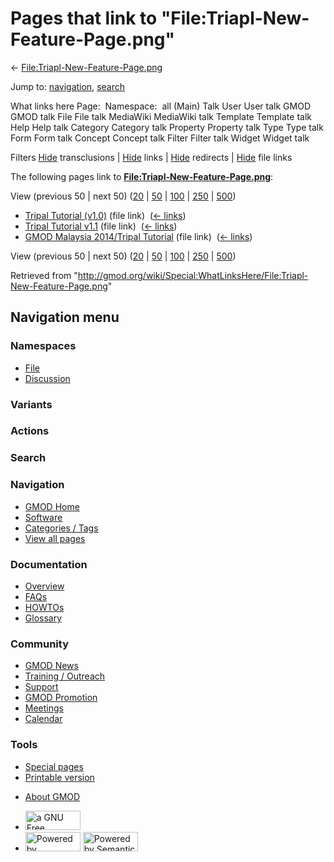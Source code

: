 <div id="mw-page-base" class="noprint">

</div>

<div id="mw-head-base" class="noprint">

</div>

<div id="content" class="mw-body" role="main">

<span id="top"></span>

<div id="mw-js-message" style="display:none;">

</div>



# <span dir="auto">Pages that link to "File:Triapl-New-Feature-Page.png"</span>

<div id="bodyContent">

<div id="contentSub">

←
[File:Triapl-New-Feature-Page.png](/wiki/File:Triapl-New-Feature-Page.png "File:Triapl-New-Feature-Page.png")

</div>

<div id="jump-to-nav" class="mw-jump">

Jump to: [navigation](#mw-navigation), [search](#p-search)

</div>

<div id="mw-content-text">

What links here Page:  Namespace:  all (Main) Talk User User talk GMOD
GMOD talk File File talk MediaWiki MediaWiki talk Template Template talk
Help Help talk Category Category talk Property Property talk Type Type
talk Form Form talk Concept Concept talk Filter Filter talk Widget
Widget talk

Filters
[Hide](/mediawiki/index.php?title=Special:WhatLinksHere/File:Triapl-New-Feature-Page.png&hidetrans=1 "Special:WhatLinksHere/File:Triapl-New-Feature-Page.png")
transclusions \|
[Hide](/mediawiki/index.php?title=Special:WhatLinksHere/File:Triapl-New-Feature-Page.png&hidelinks=1 "Special:WhatLinksHere/File:Triapl-New-Feature-Page.png")
links \|
[Hide](/mediawiki/index.php?title=Special:WhatLinksHere/File:Triapl-New-Feature-Page.png&hideredirs=1 "Special:WhatLinksHere/File:Triapl-New-Feature-Page.png")
redirects \|
[Hide](/mediawiki/index.php?title=Special:WhatLinksHere/File:Triapl-New-Feature-Page.png&hideimages=1 "Special:WhatLinksHere/File:Triapl-New-Feature-Page.png")
file links

The following pages link to
**[File:Triapl-New-Feature-Page.png](/wiki/File:Triapl-New-Feature-Page.png "File:Triapl-New-Feature-Page.png")**:

View (previous 50 \| next 50)
([20](/mediawiki/index.php?title=Special:WhatLinksHere/File:Triapl-New-Feature-Page.png&limit=20 "Special:WhatLinksHere/File:Triapl-New-Feature-Page.png")
\|
[50](/mediawiki/index.php?title=Special:WhatLinksHere/File:Triapl-New-Feature-Page.png&limit=50 "Special:WhatLinksHere/File:Triapl-New-Feature-Page.png")
\|
[100](/mediawiki/index.php?title=Special:WhatLinksHere/File:Triapl-New-Feature-Page.png&limit=100 "Special:WhatLinksHere/File:Triapl-New-Feature-Page.png")
\|
[250](/mediawiki/index.php?title=Special:WhatLinksHere/File:Triapl-New-Feature-Page.png&limit=250 "Special:WhatLinksHere/File:Triapl-New-Feature-Page.png")
\|
[500](/mediawiki/index.php?title=Special:WhatLinksHere/File:Triapl-New-Feature-Page.png&limit=500 "Special:WhatLinksHere/File:Triapl-New-Feature-Page.png"))

- [Tripal Tutorial
  (v1.0)](/wiki/Tripal_Tutorial_(v1.0) "Tripal Tutorial (v1.0)") (file
  link) ‎ <span class="mw-whatlinkshere-tools">([←
  links](/mediawiki/index.php?title=Special:WhatLinksHere&target=Tripal+Tutorial+%28v1.0%29 "Special:WhatLinksHere"))</span>
- [Tripal Tutorial
  v1.1](/wiki/Tripal_Tutorial_v1.1 "Tripal Tutorial v1.1") (file link) ‎
  <span class="mw-whatlinkshere-tools">([←
  links](/mediawiki/index.php?title=Special:WhatLinksHere&target=Tripal+Tutorial+v1.1 "Special:WhatLinksHere"))</span>
- [GMOD Malaysia 2014/Tripal
  Tutorial](/wiki/GMOD_Malaysia_2014/Tripal_Tutorial "GMOD Malaysia 2014/Tripal Tutorial")
  (file link) ‎ <span class="mw-whatlinkshere-tools">([←
  links](/mediawiki/index.php?title=Special:WhatLinksHere&target=GMOD+Malaysia+2014%2FTripal+Tutorial "Special:WhatLinksHere"))</span>

View (previous 50 \| next 50)
([20](/mediawiki/index.php?title=Special:WhatLinksHere/File:Triapl-New-Feature-Page.png&limit=20 "Special:WhatLinksHere/File:Triapl-New-Feature-Page.png")
\|
[50](/mediawiki/index.php?title=Special:WhatLinksHere/File:Triapl-New-Feature-Page.png&limit=50 "Special:WhatLinksHere/File:Triapl-New-Feature-Page.png")
\|
[100](/mediawiki/index.php?title=Special:WhatLinksHere/File:Triapl-New-Feature-Page.png&limit=100 "Special:WhatLinksHere/File:Triapl-New-Feature-Page.png")
\|
[250](/mediawiki/index.php?title=Special:WhatLinksHere/File:Triapl-New-Feature-Page.png&limit=250 "Special:WhatLinksHere/File:Triapl-New-Feature-Page.png")
\|
[500](/mediawiki/index.php?title=Special:WhatLinksHere/File:Triapl-New-Feature-Page.png&limit=500 "Special:WhatLinksHere/File:Triapl-New-Feature-Page.png"))

</div>

<div class="printfooter">

Retrieved from
"<http://gmod.org/wiki/Special:WhatLinksHere/File:Triapl-New-Feature-Page.png>"

</div>

<div id="catlinks" class="catlinks catlinks-allhidden">

</div>

<div class="visualClear">

</div>

</div>

</div>

<div id="mw-navigation">

## Navigation menu

<div id="mw-head">



<div id="left-navigation">

<div id="p-namespaces" class="vectorTabs" role="navigation"
aria-labelledby="p-namespaces-label">

### Namespaces

- <span id="ca-nstab-image"><a href="/wiki/File:Triapl-New-Feature-Page.png" accesskey="c"
  title="View the file page [c]">File</a></span>
- <span id="ca-talk"><a
  href="/mediawiki/index.php?title=File_talk:Triapl-New-Feature-Page.png&amp;action=edit&amp;redlink=1"
  accesskey="t"
  title="Discussion about the content page [t]">Discussion</a></span>

</div>

<div id="p-variants" class="vectorMenu emptyPortlet" role="navigation"
aria-labelledby="p-variants-label">

### 

### Variants[](#)

<div class="menu">

</div>

</div>

</div>

<div id="right-navigation">



<div id="p-cactions" class="vectorMenu emptyPortlet" role="navigation"
aria-labelledby="p-cactions-label">

### Actions[](#)

<div class="menu">

</div>

</div>

<div id="p-search" role="search">

### Search

<div id="simpleSearch">

</div>

</div>

</div>

</div>

<div id="mw-panel">

<div id="p-logo" role="banner">

<a href="/wiki/Main_Page"
style="background-image: url(http://gmod.org/images/GMOD-cogs.png);"
title="Visit the main page"></a>

</div>

<div id="p-Navigation" class="portal" role="navigation"
aria-labelledby="p-Navigation-label">

### Navigation

<div class="body">

- <span id="n-GMOD-Home">[GMOD Home](/wiki/Main_Page)</span>
- <span id="n-Software">[Software](/wiki/GMOD_Components)</span>
- <span id="n-Categories-.2F-Tags">[Categories /
  Tags](/wiki/Categories)</span>
- <span id="n-View-all-pages">[View all
  pages](/wiki/Special:AllPages)</span>

</div>

</div>

<div id="p-Documentation" class="portal" role="navigation"
aria-labelledby="p-Documentation-label">

### Documentation

<div class="body">

- <span id="n-Overview">[Overview](/wiki/Overview)</span>
- <span id="n-FAQs">[FAQs](/wiki/Category:FAQ)</span>
- <span id="n-HOWTOs">[HOWTOs](/wiki/Category:HOWTO)</span>
- <span id="n-Glossary">[Glossary](/wiki/Glossary)</span>

</div>

</div>

<div id="p-Community" class="portal" role="navigation"
aria-labelledby="p-Community-label">

### Community

<div class="body">

- <span id="n-GMOD-News">[GMOD News](/wiki/GMOD_News)</span>
- <span id="n-Training-.2F-Outreach">[Training /
  Outreach](/wiki/Training_and_Outreach)</span>
- <span id="n-Support">[Support](/wiki/Support)</span>
- <span id="n-GMOD-Promotion">[GMOD
  Promotion](/wiki/GMOD_Promotion)</span>
- <span id="n-Meetings">[Meetings](/wiki/Meetings)</span>
- <span id="n-Calendar">[Calendar](/wiki/Calendar)</span>

</div>

</div>

<div id="p-tb" class="portal" role="navigation"
aria-labelledby="p-tb-label">

### Tools

<div class="body">

- <span id="t-specialpages"><a href="/wiki/Special:SpecialPages" accesskey="q"
  title="A list of all special pages [q]">Special pages</a></span>
- <span id="t-print"><a
  href="/mediawiki/index.php?title=Special:WhatLinksHere/File:Triapl-New-Feature-Page.png&amp;printable=yes"
  rel="alternate" accesskey="p"
  title="Printable version of this page [p]">Printable version</a></span>

</div>

</div>

</div>

</div>

<div id="footer" role="contentinfo">

- <span id="footer-places-about">[About
  GMOD](/wiki/GMOD:About "GMOD:About")</span>

<!-- -->

- <span id="footer-copyrightico">[<img src="http://www.gnu.org/graphics/gfdl-logo-small.png" width="88"
  height="31" alt="a GNU Free Documentation License" />](http://www.gnu.org/licenses/fdl-1.3.html)</span>
- <span id="footer-poweredbyico">[<img src="/mediawiki/skins/common/images/poweredby_mediawiki_88x31.png"
  width="88" height="31" alt="Powered by MediaWiki" />](//www.mediawiki.org/)
  [<img
  src="/mediawiki/extensions/SemanticMediaWiki/includes/../resources/images/smw_button.png"
  width="88" height="31" alt="Powered by Semantic MediaWiki" />](https://www.semantic-mediawiki.org/wiki/Semantic_MediaWiki)</span>

<div style="clear:both">

</div>

</div>
